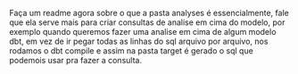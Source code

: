 Faça um readme agora sobre o que a pasta analyses é essencialmente, fale que ela serve mais para criar consultas de analise em cima do modelo, por exemplo quando queremos fazer uma analise em cima de algum modelo dbt, em vez de ir pegar todas as linhas do sql arquivo por arquivo, nos rodamos o dbt compile e assim na pasta target é gerado o sql que podemois usar pra fazer a consulta.
